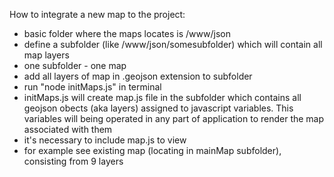 How to integrate a new map to the project:
- basic folder where the maps locates is /www/json
- define a subfolder (like /www/json/somesubfolder) which will contain all map layers
- one subfolder - one map
- add all layers of map in .geojson extension to subfolder
- run "node initMaps.js" in terminal
- initMaps.js will create map.js file in the subfolder which contains
  all geojson obects (aka layers) assigned to javascript variables.
  This variables will being operated in any part of application to render the map
  associated with them
- it's necessary to include map.js to view
- for example see existing map (locating in mainMap subfolder), consisting from 9 layers
